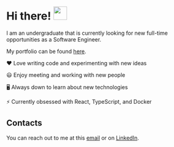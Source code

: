 # Hi there! <img src="https://media.giphy.com/media/hvRJCLFzcasrR4ia7z/giphy.gif" width="35px">

I am an undergraduate that is currently looking for new full-time opportunities as a Software Engineer.

My portfolio can be found [here](https://www.jiamingma.me/).

❤️ Love writing code and experimenting with new ideas

😃 Enjoy meeting and working with new people

🖥️ Always down to learn about new technologies

⚡ Currently obsessed with React, TypeScript, and Docker

## Contacts

You can reach out to me at this [email](jiamingma1998@gmail.com) or on [LinkedIn](https://www.linkedin.com/in/jma8774/).
